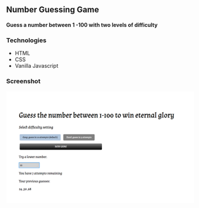 ## Number Guessing Game

#### Guess a number between 1 -100 with two levels of difficulty

### Technologies
* HTML
* CSS
* Vanilla Javascript

### Screenshot
![](/ngg-screenshot.png)

